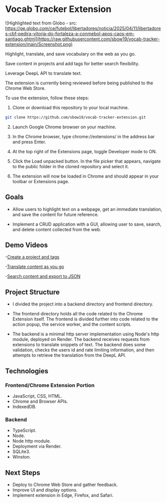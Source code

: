 # Vocab Tracker Extension

![Highlighted text from Globo - src: https://ge.globo.com/ce/futebol/libertadores/noticia/2025/04/11/libertadores-cbf-pedira-vitoria-do-fortaleza-a-conmebol-apos-caos-em-santiago.ghtml](https://raw.githubusercontent.com/sbow19/vocab-tracker-extension/main/Screenshot.png)

Highlight, translate, and save vocabulary on the web as you go.

Save content in projects and add tags for better search flexibility.

Leverage DeepL API to translate text.

The extension is currently being reviewed before being published to the Chrome Web Store.

To use the extension, follow these steps:

1. Clone or download this repository to your local machine.
```bash 
git clone https://github.com/sbow19/vocab-tracker-extension.git 
```
2. Launch Google Chrome browser on your machine.

3. In the Chrome browser, type chrome://extensions/ in the address bar and press Enter.

4. At the top right of the Extensions page, toggle Developer mode to ON.

5. Click the Load unpacked button. In the file picker that appears, navigate to the public folder in the cloned repository and select it.

6. The extension will now be loaded in Chrome and should appear in your toolbar or Extensions page.


## Goals

- Allow users to highlight text on a webpage, get an immediate translation, and save the content
for future reference. 

- Implement a CRUD application with a GUI, allowing user to save, search, and delete content collected
from the web.


## Demo Videos

-[Create a project and tags](https://vimeo.com/1074720576)

-[Translate content as you go](https://vimeo.com/1074720640)

-[Search content and export to JSON](https://vimeo.com/1074720610)


## Project Structure

- I divided the project into a backend directory and frontend directory. 

- The frontend directory holds all the code related to the Chrome 
Extension itself. The frontend is divided further into code related to the action popup, the service worker, and the content scripts.

- The backend is a minimal http server implementation using Node's http module, deployed on Render.
The backend receives requests from extensions to translate snippets of text. The backend does some validation, checks the users id and rate limiting information, and then attempts to retrieve the translation from the DeepL API.


## Technologies

### Frontend/Chrome Extension Portion
- JavaScript, CSS, HTML.
- Chrome and Browser APIs.
- IndexedDB.

### Backend
- TypeScript.
- Node.
- Node http module.
- Deployment via Render.
- SQLite3.
- Winston.


## Next Steps

- Deploy to Chrome Web Store and gather feedback.
- Improve UI and display options. 
- Implement extension in Edge, Firefox, and Safari.

